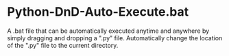 # Python-DnD-Auto-Execute.bat
A .bat file that can be automatically executed anytime and anywhere by simply dragging and dropping a ".py" file. Automatically change the location of the ".py" file to the current directory.

